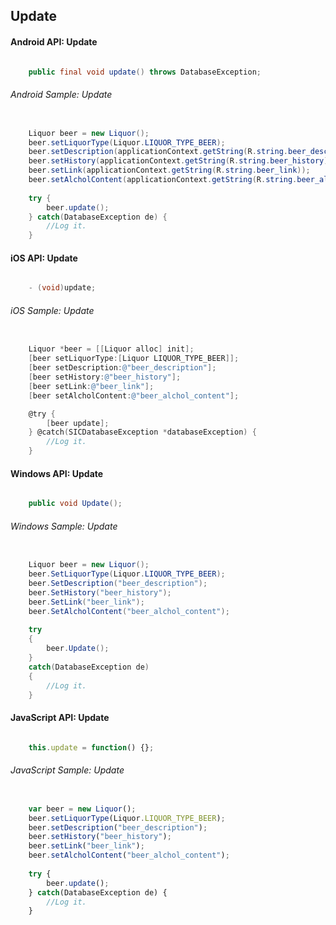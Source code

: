 ## Update

#### Android API: Update

```java

    public final void update() throws DatabaseException;

```

###### Android Sample: Update

```java

    Liquor beer = new Liquor();
    beer.setLiquorType(Liquor.LIQUOR_TYPE_BEER);
    beer.setDescription(applicationContext.getString(R.string.beer_description));
    beer.setHistory(applicationContext.getString(R.string.beer_history));
    beer.setLink(applicationContext.getString(R.string.beer_link));
    beer.setAlcholContent(applicationContext.getString(R.string.beer_alchol_content));
 
    try {
        beer.update();
    } catch(DatabaseException de) {
		//Log it.
    }

```

#### iOS API: Update

```objective-c

    - (void)update;

```

###### iOS Sample: Update

```objective-c

    Liquor *beer = [[Liquor alloc] init];
    [beer setLiquorType:[Liquor LIQUOR_TYPE_BEER]];
    [beer setDescription:@"beer_description"];
    [beer setHistory:@"beer_history"];
    [beer setLink:@"beer_link"];
    [beer setAlcholContent:@"beer_alchol_content"];

    @try {
        [beer update];
    } @catch(SICDatabaseException *databaseException) {
		//Log it.
    }

```

#### Windows API: Update

```c#

    public void Update();

```

###### Windows Sample: Update

```c#

    Liquor beer = new Liquor();
    beer.SetLiquorType(Liquor.LIQUOR_TYPE_BEER);
    beer.SetDescription("beer_description");
    beer.SetHistory("beer_history");
    beer.SetLink("beer_link");
    beer.SetAlcholContent("beer_alchol_content");
 
    try 
    {
        beer.Update();
    } 
    catch(DatabaseException de) 
    {
		//Log it.
    }

```

#### JavaScript API: Update

```javascript

    this.update = function() {};

```

###### JavaScript Sample: Update

```javascript

    var beer = new Liquor();
    beer.setLiquorType(Liquor.LIQUOR_TYPE_BEER);
    beer.setDescription("beer_description");
    beer.setHistory("beer_history");
    beer.setLink("beer_link");
    beer.setAlcholContent("beer_alchol_content");
 
    try {
        beer.update();
    } catch(DatabaseException de) {
		//Log it.
    }

```